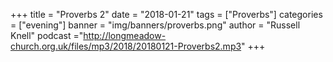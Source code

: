 +++
title = "Proverbs 2"
date = "2018-01-21"
tags = ["Proverbs"]
categories = ["evening"]
banner = "img/banners/proverbs.png"
author = "Russell Knell"
podcast ="http://longmeadow-church.org.uk/files/mp3/2018/20180121-Proverbs2.mp3"
+++
